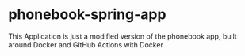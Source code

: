 # phonebook-spring-app
This Application is just a modified version of the phonebook app, built around Docker and GitHub Actions with Docker
